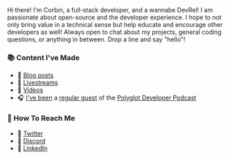 Hi there! I'm Corbin, a full-stack developer, and a wannabe DevRel! I am passionate about open-source and the developer experience. I hope to not only bring value in a technical sense but help educate and encourage other developers as well! Always open to chat about my projects, general coding questions, or anything in between. Drop a line and say "hello"!

### 📚 Content I've Made

- 📖 [Blog posts](https://crutchcorn.dev)
- 📸 [Livestreams](https://www.twitch.tv/crutchcorn)
- 📼 [Videos](https://www.youtube.com/channel/UCpHleOoeCdHNe_2k5nCbWOA)
- 🎧 [I've been](https://www.thepolyglotdeveloper.com/2019/07/tpdp-e29-asynchronous-javascript-development/) a [regular guest](https://www.thepolyglotdeveloper.com/2019/10/tpdp-e32-getting-familiar-typescript-development/) of the [Polyglot Developer Podcast](https://www.thepolyglotdeveloper.com/2020/06/tpdp-e37-writing-tests-development-project/)


### 📧 How To Reach Me
- 🐣 [Twitter](https://twitter.com/crutchcorn)
- 💜 [Discord](https://discord.com/invite/FMcvc6T)
- 💼 [LinkedIn](https://github.com/unicorn-utterances)
